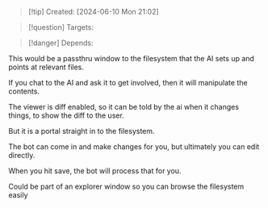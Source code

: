 
>[!tip] Created: [2024-06-10 Mon 21:02]

>[!question] Targets: 

>[!danger] Depends: 

This would be a passthru window to the filesystem that the AI sets up and points at relevant files.

If you chat to the AI and ask it to get involved, then it will manipulate the contents.

The viewer is diff enabled, so it can be told by the ai when it changes things, to show the diff to the user.

But it is a portal straight in to the filesystem.

The bot can come in and make changes for you, but ultimately you can edit directly.

When you hit save, the bot will process that for you.

Could be part of an explorer window so you can browse the filesystem easily 